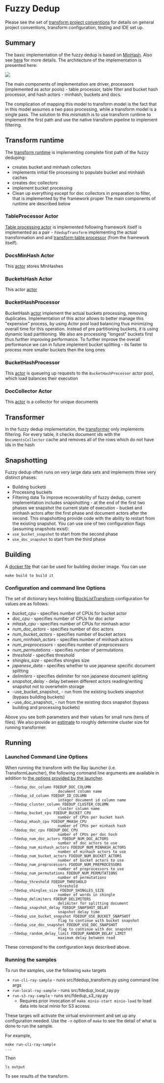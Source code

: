 # Fuzzy Dedup

Please see the set of
[transform project conventions](../../README.md)
for details on general project conventions, transform configuration,
testing and IDE set up.

## Summary

The basic implementation of the fuzzy dedup is based on [MinHash](https://en.wikipedia.org/wiki/MinHash). Also see
[here](http://infolab.stanford.edu/~ullman/mmds/ch3n.pdf) for more details. The architecture of the implementation is presented here:

![](images/fuzzy.png)

The main components of implementation are driver, processors (implemented as actor pools) - table processor, table 
filter and bucket hash processor, and hash actors - minhash, buckets and docs. 

The complication of mapping this model to transform model is the fact that in this model assumes a two pass processing, 
while a transform model is a single pass. The solution to this mismatch is to use transform runtime to implement the 
first path and use the native transform pipeline to implement filtering.

## Transform runtime
The [transform runtime](src/fdedup_transform.py) is implementing complete first path of the fuzzy deduping:
* creates bucket and minhash collectors
* implements initial file processing to populate bucket and minhash caches
* creates doc collectors 
* implement bucket processing
* Clean up everything except for doc collectors in preparation to filter, that is implemented by the framework proper
The main components of runtime are described below

### TableProcessor Actor

[Table processing actor](src/fdedup_transform.py) is implemented following framework itself is implemented as a pair -
`FdedupTransform` implementing the actual transformation and and 
[transform table processor](../../../data-processing-lib/src/data_processing/ray/transform_table_processor.py) 
(from the framework itself).

### DocsMinHash Actor

This [actor](src/fdedup_support.py) stores MInHashes

### BucketsHash Actor

This actor [actor](src/fdedup_support.py)

### BucketHashProcessor

BucketHash [actor](src/fdedup_support.py) implement the actual buckets processing, removing duplicates. 
Implementation of this actor allows to better manage this "expensive" process, by using Actor pool load balancing
thus minimizing overall time for this operation. Instead of pre partitioning buckets, it is using dynamic load
partitioning. We also are processing "longest" buckets first thus further improving performance. To further improve
the overall performance we can in future implement bucket splitting - its faster to process more smaller buckets 
then the long ones

### BucketHashProcessor

This [actor](src/fdedup_support.py) is queueing up requests to the `BucketHashProcessor` actor pool, which load 
balances their execution

### DocCollector Actor

This [actor](src/fdedup_support.py) is a collector for unique documents

## Transformer

In the fuzzy dedup implementation, the [transformer](src/fdedup_transform.py) only implements filtering. For every
table, it checks document ids with the `DocumentsCollector` cache and removes all of the rows which do not have ids in 
the hash 

## Snapshotting

Fuzzy dedup often runs on very large data sets and implements three very distinct phases:
* Building buckets
* Processing buckets
* Filtering data
To improve recoverability of fuzzy dedup, current implementation includes snapshotting - at the end of the first two 
phases we snapshot the current state of execution - bucket and minhash actors after the first phase and document actors 
after the second. This snapshotting provide code with the ability to restart from the existing snapshot. You can use one
of two configuration flags (assuming snapshots exist):
* `use_bucket_snapshot` to start from the second phase
* `use_doc_snapshot` to start from the third phase

## Building

A [docker file](Dockerfile) that can be used for building docker image. You can use 

```shell
make build to build it
```

### Configuration and command line Options

The set of dictionary keys holding [BlockListTransform](src/blocklist_transform.py)
configuration for values are as follows:

* _bucket_cpu_ - specifies number of CPUs for bucket actor
* _doc_cpu_ - specifies number of CPUs for doc actor
* _mhash_cpu_ - specifies number of CPUs for minhash actor
* _num_doc_actors_ - specifies number of doc actors
* _num_bucket_actors_ - specifies number of bucket actors
* _num_minhash_actors_ - specifies number of minhash actors
* _num_preprocessors_ - specifies number of preprocessors
* _num_permutations_ - specifies number of permutations
* _threshold_ - specifies threshold
* _shingles_size_ - specifies shingles size
* _japanese_data_ - specifies whether to use japanese specific document splitting
* _delimiters_ - specifies delimiter for non japanese document splitting
* _snapshot_delay_ - delay between different actors reading/writing snapshot not to overwhelm storage
* -use_bucket_snapshot_ - run from the existing buckets snapshot (bypass building buckets)
* -use_doc_snapshot_ - run from the existing docs snapshot (bypass building and processing buckets)

Above you see both parameters and their values for small runs (tens of files). We also provide an 
[estimate](src/cluster_estimator.py) to roughly determine cluster size for running transformer.

## Running


### Launched Command Line Options
When running the transform with the Ray launcher (i.e. TransformLauncher),
the following command line arguments are available in addition to
[the options provided by the launcher](../../../data-processing-lib/doc/launcher-options.md).

```shell
  --fdedup_doc_column FDEDUP_DOC_COLUMN
                        document column name
  --fdedup_id_column FDEDUP_ID_COLUMN
                        integer document id column name
  --fdedup_cluster_column FDEDUP_CLUSTER_COLUMN
                        cluster column name
  --fdedup_bucket_cpu FDEDUP_BUCKET_CPU
                        number of CPUs per bucket hash
  --fdedup_mhash_cpu FDEDUP_MHASH_CPU
                        number of CPUs per minhash hash
  --fdedup_doc_cpu FDEDUP_DOC_CPU
                        number of CPUs per doc hash
  --fdedup_num_doc_actors FDEDUP_NUM_DOC_ACTORS
                        number of doc actors to use
  --fdedup_num_minhash_actors FDEDUP_NUM_MINHASH_ACTORS
                        number of minhash actors to use
  --fdedup_num_bucket_actors FDEDUP_NUM_BUCKET_ACTORS
                        number of bucket actors to use
  --fdedup_num_preprocessors FDEDUP_NUM_PREPROCESSORS
                        number of preprocessors to use
  --fdedup_num_permutations FDEDUP_NUM_PERMUTATIONS
                        number of permutations
  --fdedup_threshold FDEDUP_THRESHOLD
                        threshold
  --fdedup_shingles_size FDEDUP_SHINGLES_SIZE
                        number of words in shingle
  --fdedup_delimiters FDEDUP_DELIMITERS
                        delimiter for splitting document
  --fdedup_snapshot_delay FDEDUP_SNAPSHOT_DELAY
                        snapshot delay time
  --fdedup_use_bucket_snapshot FDEDUP_USE_BUCKET_SNAPSHOT
                        flag to continue with bucket snapshot
  --fdedup_use_doc_snapshot FDEDUP_USE_DOC_SNAPSHOT
                        flag to continue with doc snapshot
  --fdedup_random_delay_limit FDEDUP_RANDOM_DELAY_LIMIT
                        maximum delay between read
```

These correspond to the configuration keys described above.

### Running the samples
To run the samples, use the following `make` targets

* `run-cli-ray-sample` - runs src/fdedup_transform.py using command line args
* `run-local-ray-sample` - runs src/fdedup_local_ray.py
* `run-s3-ray-sample` - runs src/fdedup_s3_ray.py
    * Requires prior invocation of `make minio-start minio-load` to load data into local minio for S3 access.

These targes will activate the virtual environment and set up any configuration needed.
Use the `-n` option of `make` to see the detail of what is done to run the sample.

For example, 
```shell
make run-cli-ray-sample
...
```
Then 
```shell
ls output
```
To see results of the transform.
